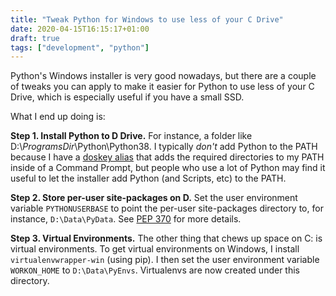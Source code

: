 ```yaml
---
title: "Tweak Python for Windows to use less of your C Drive"
date: 2020-04-15T16:15:17+01:00
draft: true
tags: ["development", "python"]
---
```


Python's Windows installer is very good nowadays, but there are a couple
of tweaks you can apply to make it easier for Python to use less of your
C Drive, which is especially useful if you have a small SSD.

What I end up doing is:

**Step 1. Install Python to D Drive.** For instance, a folder like
D:\\*ProgramsDir*\Python\Python38. I typically *don't* add Python to the PATH
because I have a [doskey alias](https://superuser.com/a/1134468/2576) that adds
the required directories to my PATH inside of a Command Prompt, but people who
use a lot of Python may find it useful to let the installer add Python (and
Scripts, etc) to the PATH.

**Step 2. Store per-user site-packages on D.** Set the user environment
variable `PYTHONUSERBASE` to point the per-user site-packages directory to, for
instance, `D:\Data\PyData`. See [PEP
370](https://www.python.org/dev/peps/pep-0370/) for more details.

**Step 3. Virtual Environments.** The other thing that chews up space on C: is
virtual environments.  To get virtual environments on Windows, I install
`virtualenvwrapper-win` (using pip). I then set the user environment variable
`WORKON_HOME` to `D:\Data\PyEnvs`. Virtualenvs are now created under this
directory.
